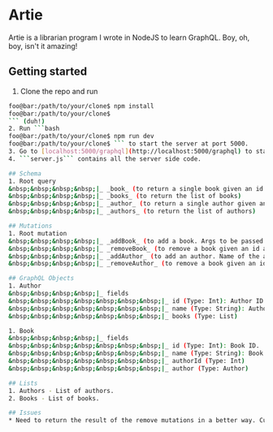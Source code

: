 # Artie

Artie is a librarian program I wrote in NodeJS to learn GraphQL. Boy, oh, boy, isn't it amazing!

## Getting started
1. Clone the repo and run 
```bash
foo@bar:/path/to/your/clone$ npm install
foo@bar:/path/to/your/clone$
``` (duh!)
2. Run ```bash
foo@bar:/path/to/your/clone$ npm run dev
foo@bar:/path/to/your/clone$ ``` to start the server at port 5000.
3. Go to [localhost:5000/graphql](http://localhost:5000/graphql) to start playing around with GraphiQL (pronounced: graphical).
4. ```server.js``` contains all the server side code.

## Schema
1. Root query  
&nbsp;&nbsp;&nbsp;&nbsp;|_ _book_ (to return a single book given an id as an argument)  
&nbsp;&nbsp;&nbsp;&nbsp;|_ _books_ (to return the list of books)  
&nbsp;&nbsp;&nbsp;&nbsp;|_ _author_ (to return a single author given an id as an argument)  
&nbsp;&nbsp;&nbsp;&nbsp;|_ _authors_ (to return the list of authors)  

## Mutations
1. Root mutation  
&nbsp;&nbsp;&nbsp;&nbsp;|_ _addBook_ (to add a book. Args to be passed are, name of the book and name of the author)  
&nbsp;&nbsp;&nbsp;&nbsp;|_ _removeBook_ (to remove a book given an id as an argument)  
&nbsp;&nbsp;&nbsp;&nbsp;|_ _addAuthor_ (to add an author. Name of the author has to be passed as an argument)  
&nbsp;&nbsp;&nbsp;&nbsp;|_ _removeAuthor_ (to remove a book given an id as an argument)  

## GraphQL Objects  
1. Author  
&nbsp;&nbsp;&nbsp;&nbsp;|_ fields  
&nbsp;&nbsp;&nbsp;&nbsp;&nbsp;&nbsp;&nbsp;|_ id (Type: Int): Author ID.  
&nbsp;&nbsp;&nbsp;&nbsp;&nbsp;&nbsp;&nbsp;|_ name (Type: String): Author name.  
&nbsp;&nbsp;&nbsp;&nbsp;&nbsp;&nbsp;&nbsp;|_ books (Type: List)  

1. Book  
&nbsp;&nbsp;&nbsp;&nbsp;|_ fields  
&nbsp;&nbsp;&nbsp;&nbsp;&nbsp;&nbsp;&nbsp;|_ id (Type: Int): Book ID.  
&nbsp;&nbsp;&nbsp;&nbsp;&nbsp;&nbsp;&nbsp;|_ name (Type: String): Book name.  
&nbsp;&nbsp;&nbsp;&nbsp;&nbsp;&nbsp;&nbsp;|_ authorId (Type: Int)  
&nbsp;&nbsp;&nbsp;&nbsp;&nbsp;&nbsp;&nbsp;|_ author (Type: Author)  

## Lists
1. Authors - List of authors.
2. Books - List of books.

## Issues
* Need to return the result of the remove mutations in a better way. Currently, it gives an error message but it does the work.
